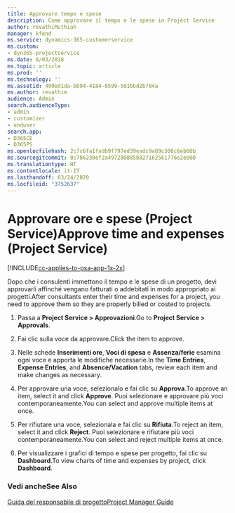 ```yaml
---
title: Approvare tempo e spese
description: Come approvare il tempo e le spese in Project Service
author: revathiMuthiah
manager: kfend
ms.service: dynamics-365-customerservice
ms.custom:
- dyn365-projectservice
ms.date: 8/03/2018
ms.topic: article
ms.prod: ''
ms.technology: ''
ms.assetid: 499ed1da-bb94-4184-8599-581bbd2b784a
ms.author: revathim
audience: Admin
search.audienceType:
- admin
- customizer
- enduser
search.app:
- D365CE
- D365PS
ms.openlocfilehash: 2c7c6fa1fadb9f797ed39eadc9a89c306c6eb60b
ms.sourcegitcommit: 8c786230ef2a497280885b827162561776e2eb00
ms.translationtype: HT
ms.contentlocale: it-IT
ms.lasthandoff: 03/24/2020
ms.locfileid: "3752637"
---
```

# <a name="approve-time-and-expenses-project-service"></a><span data-ttu-id="5211e-103">Approvare ore e spese (Project Service)</span><span class="sxs-lookup"><span data-stu-id="5211e-103">Approve time and expenses (Project Service)</span></span>

[!INCLUDE[cc-applies-to-psa-app-1x-2x](../includes/cc-applies-to-psa-app-1x-2x.md)]

<span data-ttu-id="5211e-104">Dopo che i consulenti immettono il tempo e le spese di un progetto, devi approvarli affinché vengano fatturati o addebitati in modo appropriato ai progetti.</span><span class="sxs-lookup"><span data-stu-id="5211e-104">After consultants enter their time and expenses for a project, you need to approve them so they are properly billed or costed to projects.</span></span>  
  
1.  <span data-ttu-id="5211e-105">Passa a **Project Service > Approvazioni**.</span><span class="sxs-lookup"><span data-stu-id="5211e-105">Go to **Project Service > Approvals**.</span></span>  
  
2.  <span data-ttu-id="5211e-106">Fai clic sulla voce da approvare.</span><span class="sxs-lookup"><span data-stu-id="5211e-106">Click the item to approve.</span></span>  
  
3.  <span data-ttu-id="5211e-107">Nelle schede **Inserimenti ore**, **Voci di spesa** e **Assenza/ferie** esamina ogni voce e apporta le modifiche necessarie.</span><span class="sxs-lookup"><span data-stu-id="5211e-107">In the **Time Entries**, **Expense Entries**, and **Absence/Vacation** tabs, review each item and make changes as necessary.</span></span>  
  
4.  <span data-ttu-id="5211e-108">Per approvare una voce, selezionalo e fai clic su **Approva**.</span><span class="sxs-lookup"><span data-stu-id="5211e-108">To approve an item, select it and click **Approve**.</span></span> <span data-ttu-id="5211e-109">Puoi selezionare e approvare più voci contemporaneamente.</span><span class="sxs-lookup"><span data-stu-id="5211e-109">You can select and approve multiple items at once.</span></span>  
  
5.  <span data-ttu-id="5211e-110">Per rifiutare una voce, selezionala e fai clic su **Rifiuta**.</span><span class="sxs-lookup"><span data-stu-id="5211e-110">To reject an item, select it and click **Reject**.</span></span> <span data-ttu-id="5211e-111">Puoi selezionare e rifiutare più voci contemporaneamente.</span><span class="sxs-lookup"><span data-stu-id="5211e-111">You can select and reject multiple items at once.</span></span>  
  
6.  <span data-ttu-id="5211e-112">Per visualizzare i grafici di tempo e spese per progetto, fai clic su **Dashboard**.</span><span class="sxs-lookup"><span data-stu-id="5211e-112">To view charts of time and expenses by project, click **Dashboard**.</span></span>  
  
### <a name="see-also"></a><span data-ttu-id="5211e-113">Vedi anche</span><span class="sxs-lookup"><span data-stu-id="5211e-113">See Also</span></span>  
 [<span data-ttu-id="5211e-114">Guida del responsabile di progetto</span><span class="sxs-lookup"><span data-stu-id="5211e-114">Project Manager Guide</span></span>](../project-service/project-manager-guide.md)
